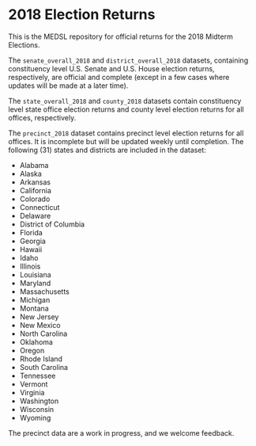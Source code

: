 # 2018 Election Returns

This is the MEDSL repository for official returns for the 2018 Midterm Elections.

The `senate_overall_2018` and `district_overall_2018` datasets, containing constituency level U.S. Senate and U.S. House election returns, respectively, are official and complete (except in a few cases where updates will be made at a later time).

The `state_overall_2018` and `county_2018` datasets contain constituency level state office election returns and county level election returns for all offices, respectively.

The `precinct_2018` dataset contains precinct level election returns for all offices. It is incomplete but will be updated weekly until completion. The following (31) states and districts are included in the dataset:

* Alabama
* Alaska
* Arkansas
* California
* Colorado
* Connecticut
* Delaware
* District of Columbia
* Florida
* Georgia
* Hawaii
* Idaho
* Illinois
* Louisiana
* Maryland
* Massachusetts
* Michigan
* Montana
* New Jersey
* New Mexico
* North Carolina
* Oklahoma
* Oregon
* Rhode Island
* South Carolina
* Tennessee
* Vermont
* Virginia
* Washington
* Wisconsin
* Wyoming

The precinct data are a work in progress, and we welcome feedback. 
